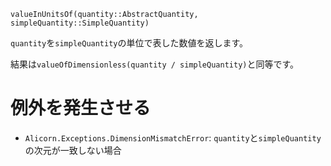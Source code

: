 ```
valueInUnitsOf(quantity::AbstractQuantity, simpleQuantity::SimpleQuantity)
```

`quantity`を`simpleQuantity`の単位で表した数値を返します。

結果は`valueOfDimensionless(quantity / simpleQuantity)`と同等です。

# 例外を発生させる

  * `Alicorn.Exceptions.DimensionMismatchError`: `quantity`と`simpleQuantity`の次元が一致しない場合
